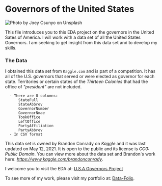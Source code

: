 # Governors of the United States

![Photo by <a href="https://unsplash.com/@joey_csunyo?utm_source=unsplash&utm_medium=referral&utm_content=creditCopyText">Joey Csunyo</a> on <a href="https://unsplash.com/s/photos/us-map?utm_source=unsplash&utm_medium=referral&utm_content=creditCopyText">Unsplash</a>](US_Governors/src/usMap.jpg)

This file introduces you to this EDA project on the governors in the United Sates of America. 
I will work with a data set of all the United States Governors. I am seeking to get insight from 
this data set and to develop my skills.

### The Data

I obtained this data set from `Kaggle.com` and is part of a competition. It has all of the U.S. governors
that served or were elected as governor for each state. Territories or certain states of the _Thirteen Colonies_ that had the office of _"president"_ are not included.

      - There are 8 columns:
          StateFull
          StateAbbrev
          GovernorNumber
          GovernorNmae
          TookOffice
          LeftOffice
          PartyAffiliation
          PartyAbbrev
      - In CSV format

This data set is owned by Brandon Conrady on _Kaggle_ and it was last updated on May 12, 2021. It is
open to the public and its license is _CC0: Public Domain_. You can view more about the data set and
Brandon's work here: _https://www.kaggle.com/brandonconrady_.

I welcome you to visit the EDA at: [U.S.A Governors Project](https://htmlpreview.github.io/?https://github.com/MarcellaHarr/us_governors-project/blob/063bc800bb31d02576df5cf3dd8e2e3447455568/US_Governors/US_Governors.html)

To see more of my work, please visit my portfolio at: [Data-Folio](https://marcellaharr.github.io/portfolio/).


